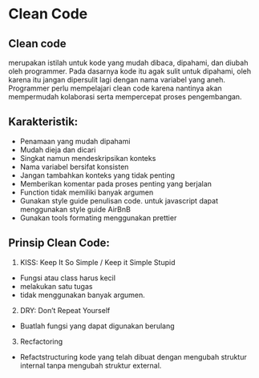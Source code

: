 # Clean Code

## Clean code

merupakan istilah untuk kode yang mudah dibaca, dipahami, dan diubah oleh programmer. Pada dasarnya kode itu agak sulit untuk dipahami, oleh karena itu jangan dipersulit lagi dengan nama variabel yang aneh. Programmer perlu mempelajari clean code karena nantinya akan mempermudah kolaborasi serta mempercepat proses pengembangan.

## Karakteristik:

- Penamaan yang mudah dipahami
- Mudah dieja dan dicari
- Singkat namun mendeskripsikan konteks
- Nama variabel bersifat konsisten
- Jangan tambahkan konteks yang tidak penting
- Memberikan komentar pada proses penting yang berjalan
- Function tidak memiliki banyak argumen
- Gunakan style guide penulisan code. untuk javascript dapat menggunakan style guide AirBnB
- Gunakan tools formating menggunakan prettier

## Prinsip Clean Code:

1. KISS: Keep It So Simple / Keep it Simple Stupid

- Fungsi atau class harus kecil
- melakukan satu tugas
- tidak menggunakan banyak argumen.

2. DRY: Don’t Repeat Yourself

- Buatlah fungsi yang dapat digunakan berulang

3. Recfactoring

- Refactstructuring kode yang telah dibuat dengan mengubah struktur internal tanpa mengubah struktur external.
